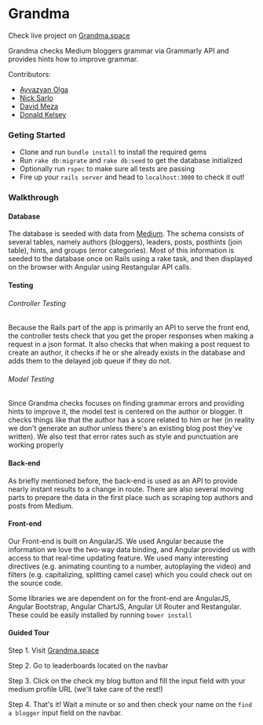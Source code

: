 # Grandma

Check live project on [Grandma.space](grandma.space)

Grandma checks Medium bloggers grammar via Grammarly API and provides hints how to improve grammar.

Contributors:

* [Ayvazyan Olga](https://github.com/ayva)
* [Nick Sarlo](https://github.com/sicknarlo)
* [David Meza](https://github.com/david-meza)
* [Donald Kelsey](https://github.com/shadefinale)

### Geting Started
*  Clone and run `bundle install` to install the required gems
*  Run `rake db:migrate` and `rake db:seed` to get the database initialized
*  Optionally run `rspec` to make sure all tests are passing
*  Fire up your `rails server` and head to `localhost:3000` to check it out!

### Walkthrough

#### Database
The database is seeded with data from [Medium](https://medium.com/). The schema consists of several tables, namely authors (bloggers), leaders, posts, posthints (join table), hints, and groups (error categories). Most of this information is seeded to the database once on Rails using a rake task, and then displayed on the browser with Angular using Restangular API calls.

#### Testing
###### Controller Testing
Because the Rails part of the app is primarily an API to serve the front end, the controller tests check that you get the proper responses when making a request in a json format. It also checks that when making a post request to create an author, it checks if he or she already exists in the database and adds them to the delayed job queue if they do not.

###### Model Testing
Since Grandma checks focuses on finding grammar errors and providing hints to improve it, the model test is centered on the author or blogger. It checks things like that the author has a score related to him or her (in reality we don't generate an author unless there's an existing blog post they've written). We also test that error rates such as style and punctuation are working properly

#### Back-end
As briefly mentioned before, the back-end is used as an API to provide nearly instant results to a change in route. There are also several moving parts to prepare the data in the first place such as scraping top authors and posts from Medium.

#### Front-end
Our Front-end is built on AngularJS. We used Angular because the information we love the two-way data binding, and Angular provided us with access to that real-time updating feature. We used many interesting directives (e.g. animating counting to a number, autoplaying the video) and filters (e.g. capitalizing, splitting camel case) which you could check out on the source code.

Some libraries we are dependent on for the front-end are AngularJS, Angular Bootstrap, Angular ChartJS, Angular UI Router and Restangular. These could be easily installed by running `bower install`

#### Guided Tour
Step 1. Visit [Grandma.space](grandma.space)

Step 2. Go to leaderboards located on the navbar

Step 3. Click on the check my blog button and fill the input field with your medium profile URL (we'll take care of the rest!)

Step 4. That's it! Wait a minute or so and then check your name on the `find a blogger` input field on the navbar.


